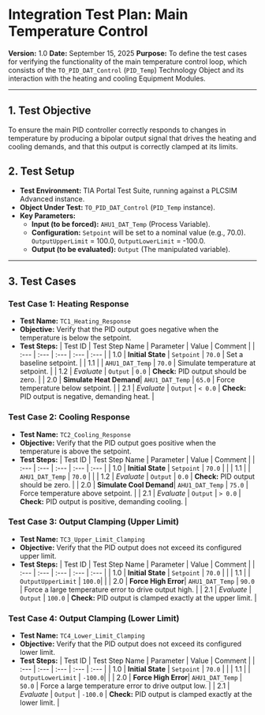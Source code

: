 # Integration Test Plan: Main Temperature Control

**Version:** 1.0
**Date:** September 15, 2025
**Purpose:** To define the test cases for verifying the functionality of the main temperature control loop, which consists of the `TO_PID_DAT_Control` (`PID_Temp`) Technology Object and its interaction with the heating and cooling Equipment Modules.

---

## 1. Test Objective

To ensure the main PID controller correctly responds to changes in temperature by producing a bipolar output signal that drives the heating and cooling demands, and that this output is correctly clamped at its limits.

## 2. Test Setup

*   **Test Environment:** TIA Portal Test Suite, running against a PLCSIM Advanced instance.
*   **Object Under Test:** `TO_PID_DAT_Control` (`PID_Temp` instance).
*   **Key Parameters:**
    *   **Input (to be forced):** `AHU1_DAT_Temp` (Process Variable).
    *   **Configuration:** `Setpoint` will be set to a nominal value (e.g., 70.0). `OutputUpperLimit` = 100.0, `OutputLowerLimit` = -100.0.
    *   **Output (to be evaluated):** `Output` (The manipulated variable).

---

## 3. Test Cases

### Test Case 1: Heating Response

*   **Test Name:** `TC1_Heating_Response`
*   **Objective:** Verify that the PID output goes negative when the temperature is below the setpoint.
*   **Test Steps:**
| Test ID | Test Step Name | Parameter | Value | Comment |
| :--- | :--- | :--- | :--- | :--- |
| 1.0 | **Initial State** | `Setpoint` | `70.0` | Set a baseline setpoint. |
| 1.1 | | `AHU1_DAT_Temp` | `70.0` | Simulate temperature at setpoint. |
| 1.2 | *Evaluate* | `Output` | `0.0` | **Check:** PID output should be zero. |
| 2.0 | **Simulate Heat Demand**| `AHU1_DAT_Temp` | `65.0` | Force temperature below setpoint. |
| 2.1 | *Evaluate* | `Output` | `< 0.0` | **Check:** PID output is negative, demanding heat. |

### Test Case 2: Cooling Response

*   **Test Name:** `TC2_Cooling_Response`
*   **Objective:** Verify that the PID output goes positive when the temperature is above the setpoint.
*   **Test Steps:**
| Test ID | Test Step Name | Parameter | Value | Comment |
| :--- | :--- | :--- | :--- | :--- |
| 1.0 | **Initial State** | `Setpoint` | `70.0` | |
| 1.1 | | `AHU1_DAT_Temp` | `70.0` | |
| 1.2 | *Evaluate* | `Output` | `0.0` | **Check:** PID output should be zero. |
| 2.0 | **Simulate Cool Demand**| `AHU1_DAT_Temp` | `75.0` | Force temperature above setpoint. |
| 2.1 | *Evaluate* | `Output` | `> 0.0` | **Check:** PID output is positive, demanding cooling. |

### Test Case 3: Output Clamping (Upper Limit)

*   **Test Name:** `TC3_Upper_Limit_Clamping`
*   **Objective:** Verify that the PID output does not exceed its configured upper limit.
*   **Test Steps:**
| Test ID | Test Step Name | Parameter | Value | Comment |
| :--- | :--- | :--- | :--- | :--- |
| 1.0 | **Initial State** | `Setpoint` | `70.0` | |
| 1.1 | | `OutputUpperLimit` | `100.0`| |
| 2.0 | **Force High Error**| `AHU1_DAT_Temp` | `90.0` | Force a large temperature error to drive output high. |
| 2.1 | *Evaluate* | `Output` | `100.0` | **Check:** PID output is clamped exactly at the upper limit. |

### Test Case 4: Output Clamping (Lower Limit)

*   **Test Name:** `TC4_Lower_Limit_Clamping`
*   **Objective:** Verify that the PID output does not exceed its configured lower limit.
*   **Test Steps:**
| Test ID | Test Step Name | Parameter | Value | Comment |
| :--- | :--- | :--- | :--- | :--- |
| 1.0 | **Initial State** | `Setpoint` | `70.0` | |
| 1.1 | | `OutputLowerLimit` | `-100.0`| |
| 2.0 | **Force High Error**| `AHU1_DAT_Temp` | `50.0` | Force a large temperature error to drive output low. |
| 2.1 | *Evaluate* | `Output` | `-100.0` | **Check:** PID output is clamped exactly at the lower limit. |
